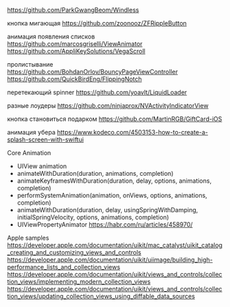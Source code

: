 


https://github.com/ParkGwangBeom/Windless

кнопка мигающая
https://github.com/zoonooz/ZFRippleButton

анимация появления списков
https://github.com/marcosgriselli/ViewAnimator
https://github.com/AppliKeySolutions/VegaScroll


пролистывание
https://github.com/BohdanOrlov/BouncyPageViewController
https://github.com/QuickBirdEng/FlippingNotch

перетекающий spinner
https://github.com/yoavlt/LiquidLoader

разные лоудеры
https://github.com/ninjaprox/NVActivityIndicatorView

кнопка становиться подарком
https://github.com/MartinRGB/GiftCard-iOS

анимация убера
https://www.kodeco.com/4503153-how-to-create-a-splash-screen-with-swiftui


Core Animation
- UIView animation
- animateWithDuration(duration, animations, completion)
- animateKeyframesWithDuration(duration, delay, options, animations, completion)
- performSystemAnimation(animation, onViews, options, animations, completion)
- animateWithDuration(duration, delay, usingSpringWithDamping,  initialSpringVelocity, options, animations, completion)
- UIViewPropertyAnimator https://habr.com/ru/articles/458970/

Apple samples
https://developer.apple.com/documentation/uikit/mac_catalyst/uikit_catalog_creating_and_customizing_views_and_controls
https://developer.apple.com/documentation/uikit/uiimage/building_high-performance_lists_and_collection_views
https://developer.apple.com/documentation/uikit/views_and_controls/collection_views/implementing_modern_collection_views
https://developer.apple.com/documentation/uikit/views_and_controls/collection_views/updating_collection_views_using_diffable_data_sources